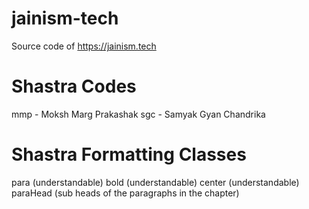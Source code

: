 # jainism-tech
Source code of https://jainism.tech

# Shastra Codes
mmp - Moksh Marg Prakashak
sgc - Samyak Gyan Chandrika

# Shastra Formatting Classes
para (understandable)
bold (understandable)
center (understandable)
paraHead (sub heads of the paragraphs in the chapter)